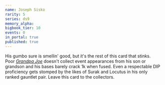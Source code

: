 ```yaml
---
name: Joseph Sisko
rarity: 5
series: ds9
memory_alpha:
bigbook_tier: 10
events: 0
in_portal: true
published: true
---
```


His gumbo sure is smellin' good, but it's the rest of this card that stinks. Poor [_Grandpa Joe_](https://www.youtube.com/watch?v=8YnJR54moKA) doesn't collect event appearances from his son or grandson and his bases barely crack 1k when fused. Even a respectable DIP proficiency gets stomped by the likes of Surak and Locutus in his only ranked gauntlet pair. Leave this card to the collectors.
